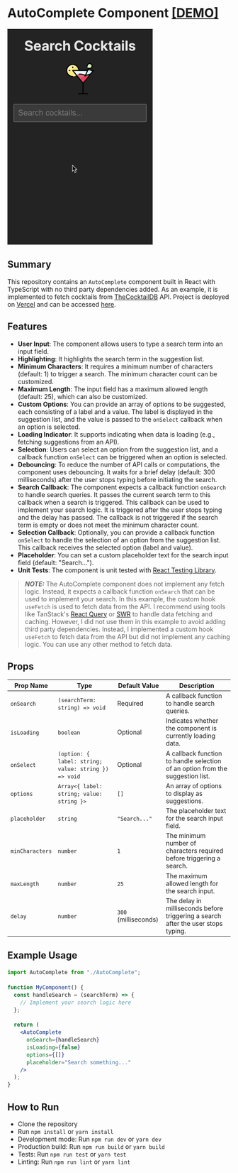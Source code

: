 # AutoComplete Component [[DEMO]](https://autocomplete-lsoffici.vercel.app/)

![Preview AutoComplete](demo.gif "AutoComplete component")

## Summary

This repository contains an `AutoComplete` component built in React with TypeScript with no third party dependencies added. As an example, it is implemented to fetch cocktails from [TheCocktailDB](https://www.thecocktaildb.com/) API. Project is deployed on [Vercel](https://vercel.com/) and can be accessed [here](https://autocomplete-lsoffici.vercel.app/).

## Features

- **User Input**: The component allows users to type a search term into an input field.
- **Highlighting**: It highlights the search term in the suggestion list.
- **Minimum Characters**: It requires a minimum number of characters (default: 1) to trigger a search. The minimum character count can be customized.
- **Maximum Length**: The input field has a maximum allowed length (default: 25), which can also be customized.
- **Custom Options**: You can provide an array of options to be suggested, each consisting of a label and a value. The label is displayed in the suggestion list, and the value is passed to the `onSelect` callback when an option is selected.
- **Loading Indicator**: It supports indicating when data is loading (e.g., fetching suggestions from an API).
- **Selection**: Users can select an option from the suggestion list, and a callback function `onSelect` can be triggered when an option is selected.
- **Debouncing**: To reduce the number of API calls or computations, the component uses debouncing. It waits for a brief delay (default: 300 milliseconds) after the user stops typing before initiating the search.
- **Search Callback**: The component expects a callback function `onSearch` to handle search queries. It passes the current search term to this callback when a search is triggered. This callback can be used to implement your search logic. It is triggered after the user stops typing and the delay has passed. The callback is not triggered if the search term is empty or does not meet the minimum character count.
- **Selection Callback**: Optionally, you can provide a callback function `onSelect` to handle the selection of an option from the suggestion list. This callback receives the selected option (label and value).
- **Placeholder**: You can set a custom placeholder text for the search input field (default: "Search...").
- **Unit Tests**: The component is unit tested with [React Testing Library](https://testing-library.com/docs/react-testing-library/intro/).

> **_NOTE:_** The AutoComplete component does not implement any fetch logic. Instead, it expects a callback function `onSearch` that can be used to implement your search. In this example, the custom hook `useFetch` is used to fetch data from the API. I recommend using tools like TanStack's [React Query](https://react-query.tanstack.com/) or [SWR](https://swr.vercel.app/) to handle data fetching and caching. However, I did not use them in this example to avoid adding third party dependencies. Instead, I implemented a custom hook `useFetch` to fetch data from the API but did not implement any caching logic. You can use any other method to fetch data.

## Props

| Prop Name       | Type                                                 | Default Value        | Description                                                                       |
| --------------- | ---------------------------------------------------- | -------------------- | --------------------------------------------------------------------------------- |
| `onSearch`      | `(searchTerm: string) => void`                       | Required             | A callback function to handle search queries.                                     |
| `isLoading`     | `boolean`                                            | Optional             | Indicates whether the component is currently loading data.                        |
| `onSelect`      | `(option: { label: string; value: string }) => void` | Optional             | A callback function to handle selection of an option from the suggestion list.    |
| `options`       | `Array<{ label: string; value: string }>`            | `[]`                 | An array of options to display as suggestions.                                    |
| `placeholder`   | `string`                                             | `"Search..."`        | The placeholder text for the search input field.                                  |
| `minCharacters` | `number`                                             | `1`                  | The minimum number of characters required before triggering a search.             |
| `maxLength`     | `number`                                             | `25`                 | The maximum allowed length for the search input.                                  |
| `delay`         | `number`                                             | `300` (milliseconds) | The delay in milliseconds before triggering a search after the user stops typing. |

## Example Usage

```jsx
import AutoComplete from "./AutoComplete";

function MyComponent() {
  const handleSearch = (searchTerm) => {
    // Implement your search logic here
  };

  return (
    <AutoComplete
      onSearch={handleSearch}
      isLoading={false}
      options={[]}
      placeholder="Search something..."
    />
  );
}
```

## How to Run

- Clone the repository
- Run `npm install` or `yarn install`
- Development mode: Run `npm run dev` or `yarn dev`
- Production build: Run `npm run build` or `yarn build`
- Tests: Run `npm run test` or `yarn test`
- Linting: Run `npm run lint` or `yarn lint`
